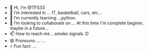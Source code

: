 - 👋 Hi, I’m @TFS33
- 👀 I’m interested in ... IT, basketball, cars, etc... 
- 🌱 I’m currently learning ...python. 
- 💞️ I’m looking to collaborate on ... At this time I'm complete beginer, maybe in a future... 
- 📫 How to reach me ...smoke signals :D
- 😄 Pronouns: ... ...
- ⚡ Fun fact: ...

<!---
TFS33/TFS33 is a ✨ special ✨ repository because its `README.md` (this file) appears on your GitHub profile.
You can click the Preview link to take a look at your changes.
--->
